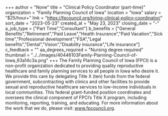 +++
author = "None"
title = "Clinical Policy Coordinator (part-time)"
organization = "Family Planning Council of Iowa"
location = "Iowa"
salary = "$25/hour+"
link = "https://fpcouncil.org/hiring-clinical-policy-coordinator/"
sort_date = "2023-05-23"
created_at = "May 23, 2023"
closing_date = "-"
a_job_type = ["Part Time","Consultant"]
b_benefits = ["General Benefits","Retirement","Paid Leave","Health Insurance","Paid Vacation","Sick time","Professional development","FSA","Legal benefits","Dental","Vision","Disability insurance","Life insurance"]
c_feedback = ""
aa_degrees_required = "Nursing degree required"
thumbnail = "../../images/40446103Family-Planning-Council-of-Iowa_63a14c3a.png"
+++
The Family Planning Council of Iowa (FPCI) is a non-profit organization dedicated to providing quality reproductive healthcare and family planning services to all people in Iowa who desire it. We provide this care by delegating Title X (ten) funds from the federal government, subcontracting with clinics and other facilities to provide sexual and reproductive healthcare services to low-income individuals in local communities. This federal grant-funded position coordinates and oversees the clinical component of FPCI’s Title X program, including monitoring, reporting, training, and educating. For more information about the work that we do, please visit: www.fpcouncil.org.